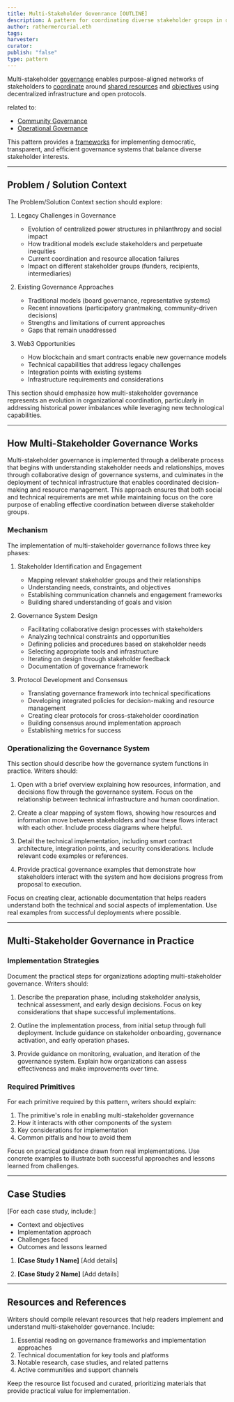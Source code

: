 ```yaml
---
title: Multi-Stakeholder Govenrance [OUTLINE]
description: A pattern for coordinating diverse stakeholder groups in decentralized governance using web3 tools
author: rathermercurial.eth
tags: 
harvester: 
curator: 
publish: "false"
type: pattern
---
```


Multi-stakeholder [governance](tags/governance.md) enables purpose-aligned networks of stakeholders to [coordinate](artifacts/guides/dao-primitives-framework/group-scale/coordination-scale.md) around [shared resources](tags/resources.md) and [objectives](tags/goals.md) using decentralized infrastructure and open protocols.

related to:
- [Community Governance](notes/rpp/rpp-working-docs/community-governance.md)
- [Operational Governance](notes/rpp/rpp-working-docs/operational-governance.md)

This pattern provides a [frameworks](tags/frameworks.md) for implementing democratic, transparent, and efficient governance systems that balance diverse stakeholder interests.

---

## Problem / Solution Context

The Problem/Solution Context section should explore:

1. Legacy Challenges in Governance
   * Evolution of centralized power structures in philanthropy and social impact
   * How traditional models exclude stakeholders and perpetuate inequities
   * Current coordination and resource allocation failures
   * Impact on different stakeholder groups (funders, recipients, intermediaries)

2. Existing Governance Approaches
   * Traditional models (board governance, representative systems)
   * Recent innovations (participatory grantmaking, community-driven decisions)
   * Strengths and limitations of current approaches
   * Gaps that remain unaddressed

3. Web3 Opportunities
   * How blockchain and smart contracts enable new governance models
   * Technical capabilities that address legacy challenges
   * Integration points with existing systems
   * Infrastructure requirements and considerations

This section should emphasize how multi-stakeholder governance represents an evolution in organizational coordination, particularly in addressing historical power imbalances while leveraging new technological capabilities.

---

## How Multi-Stakeholder Governance Works

Multi-stakeholder governance is implemented through a deliberate process that begins with understanding stakeholder needs and relationships, moves through collaborative design of governance systems, and culminates in the deployment of technical infrastructure that enables coordinated decision-making and resource management. This approach ensures that both social and technical requirements are met while maintaining focus on the core purpose of enabling effective coordination between diverse stakeholder groups.

### Mechanism

The implementation of multi-stakeholder governance follows three key phases:

1. Stakeholder Identification and Engagement
   * Mapping relevant stakeholder groups and their relationships
   * Understanding needs, constraints, and objectives
   * Establishing communication channels and engagement frameworks
   * Building shared understanding of goals and vision

2. Governance System Design
   * Facilitating collaborative design processes with stakeholders
   * Analyzing technical constraints and opportunities
   * Defining policies and procedures based on stakeholder needs
   * Selecting appropriate tools and infrastructure
   * Iterating on design through stakeholder feedback
   * Documentation of governance framework

3. Protocol Development and Consensus
   * Translating governance framework into technical specifications
   * Developing integrated policies for decision-making and resource management
   * Creating clear protocols for cross-stakeholder coordination
   * Building consensus around implementation approach
   * Establishing metrics for success

### Operationalizing the Governance System

This section should describe how the governance system functions in practice. Writers should:

1. Open with a brief overview explaining how resources, information, and decisions flow through the governance system. Focus on the relationship between technical infrastructure and human coordination.

2. Create a clear mapping of system flows, showing how resources and information move between stakeholders and how these flows interact with each other. Include process diagrams where helpful.

3. Detail the technical implementation, including smart contract architecture, integration points, and security considerations. Include relevant code examples or references.

4. Provide practical governance examples that demonstrate how stakeholders interact with the system and how decisions progress from proposal to execution.

Focus on creating clear, actionable documentation that helps readers understand both the technical and social aspects of implementation. Use real examples from successful deployments where possible.

---

## Multi-Stakeholder Governance in Practice

### Implementation Strategies

Document the practical steps for organizations adopting multi-stakeholder governance. Writers should:

1. Describe the preparation phase, including stakeholder analysis, technical assessment, and early design decisions. Focus on key considerations that shape successful implementations.

2. Outline the implementation process, from initial setup through full deployment. Include guidance on stakeholder onboarding, governance activation, and early operation phases.

3. Provide guidance on monitoring, evaluation, and iteration of the governance system. Explain how organizations can assess effectiveness and make improvements over time.

### Required Primitives

For each primitive required by this pattern, writers should explain:
1. The primitive's role in enabling multi-stakeholder governance
2. How it interacts with other components of the system
3. Key considerations for implementation
4. Common pitfalls and how to avoid them

Focus on practical guidance drawn from real implementations. Use concrete examples to illustrate both successful approaches and lessons learned from challenges.

---

## Case Studies

[For each case study, include:]
- Context and objectives
- Implementation approach
- Challenges faced
- Outcomes and lessons learned

1. **[Case Study 1 Name]**
   [Add details]

2. **[Case Study 2 Name]**
   [Add details]

---

## Resources and References

Writers should compile relevant resources that help readers implement and understand multi-stakeholder governance. Include:

1. Essential reading on governance frameworks and implementation approaches
2. Technical documentation for key tools and platforms
3. Notable research, case studies, and related patterns
4. Active communities and support channels

Keep the resource list focused and curated, prioritizing materials that provide practical value for implementation.